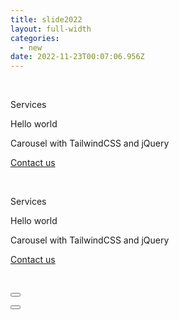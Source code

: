 ```yaml
---
title: slide2022
layout: full-width
categories:
  - new
date: 2022-11-23T00:07:06.956Z
---
```

<head>

<meta charset="UTF-8">

<meta name="viewport" content="width=device-width, initial-scale=1.0">

<meta http-equiv="X-UA-Compatible" content="ie=edge">

<meta name="viewport" content="width=device-width, initial-scale=1.0">

<link href="https://unpkg.com/tailwindcss@^2/dist/tailwind.min.css"rel="stylesheet"/>

<script src="https://unpkg.com/tailwindcss-jit-cdn"></script>

<script src="https://ajax.aspnetcdn.com/ajax/jQuery/jquery-3.4.1.min.js"></script>

</head>



<br>

<script>

var cont=0;

function loopSlider(){

var xx= setInterval(function(){

switch(cont)

{

case 0:{

$("#slider-1").fadeOut(400);

$("#slider-2").delay(400).fadeIn(400);

$("#sButton1").removeClass("bg-purple-800");

$("#sButton2").addClass("bg-purple-800");

cont=1;

break;

}

case 1:

{

$("#slider-2").fadeOut(400);

$("#slider-1").delay(400).fadeIn(400);

$("#sButton2").removeClass("bg-purple-800");

$("#sButton1").addClass("bg-purple-800");

cont=0;

break;

}

}},8000);



}



function reinitLoop(time){

clearInterval(xx);

setTimeout(loopSlider(),time);

}



function sliderButton1(){



$("#slider-2").fadeOut(400);

$("#slider-1").delay(400).fadeIn(400);

$("#sButton2").removeClass("bg-purple-800");

$("#sButton1").addClass("bg-purple-800");

reinitLoop(4000);

cont=0

}

function sliderButton2(){

$("#slider-1").fadeOut(400);

$("#slider-2").delay(400).fadeIn(400);

$("#sButton1").removeClass("bg-purple-800");

$("#sButton2").addClass("bg-purple-800");

reinitLoop(4000);

cont=1

}



$(window).ready(function(){

$("#slider-2").hide();

$("#sButton1").addClass("bg-purple-800");



loopSlider();

});



</script>

</head>



<body>

<div class="sliderAx h-auto">

<div id="slider-1" class="container mx-auto">

<div class="bg-cover bg-center h-auto text-white py-24 px-10 object-fill" style="background-image: url(https://images.unsplash.com/photo-1544427920-c49ccfb85579?ixlib=rb-1.2.1&ixid=eyJhcHBfaWQiOjEyMDd9&auto=format&fit=crop&w=1422&q=80)">

<div class="md:w-1/2">

<p class="font-bold text-sm uppercase">Services</p>

<p class="text-3xl font-bold">Hello world</p>

<p class="text-2xl mb-10 leading-none">Carousel with TailwindCSS and jQuery</p>

<a href="#" class="bg-purple-800 py-4 px-8 text-white font-bold uppercase text-xs rounded hover:bg-gray-200 hover:text-gray-800">Contact us</a>

</div>

</div> <!-- container -->

<br>

</div>



<div id="slider-2" class="container mx-auto">

<div class="bg-cover bg-top h-auto text-white py-24 px-10 object-fill" style="background-image: url(https://images.unsplash.com/photo-1544144433-d50aff500b91?ixlib=rb-1.2.1&ixid=eyJhcHBfaWQiOjEyMDd9&auto=format&fit=crop&w=1350&q=80)">

<p class="font-bold text-sm uppercase">Services</p>

<p class="text-3xl font-bold">Hello world</p>

<p class="text-2xl mb-10 leading-none">Carousel with TailwindCSS and jQuery</p>

<a href="#" class="bg-purple-800 py-4 px-8 text-white font-bold uppercase text-xs rounded hover:bg-gray-200 hover:text-gray-800">Contact us</a>

</div> <!-- container -->

<br>

</div>

</div>

<div class="flex justify-between w-12 mx-auto pb-2">

<button id="sButton1" onclick="sliderButton1()" class="bg-purple-400 rounded-full w-4 pb-2 " ></button>

<button id="sButton2" onclick="sliderButton2() " class="bg-purple-400 rounded-full w-4 p-2"></button>

</div>



</body>